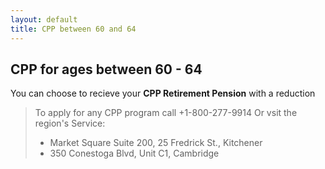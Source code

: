 ```yaml
---
layout: default
title: CPP between 60 and 64
---
```


## CPP for ages between 60 - 64

You can choose to recieve your **CPP Retirement Pension** with a reduction

>To apply for any CPP program call +1-800-277-9914 
>Or vsit the region's Service:
>- Market Square Suite 200, 25 Fredrick St., Kitchener
>- 350 Conestoga Blvd, Unit C1, Cambridge

